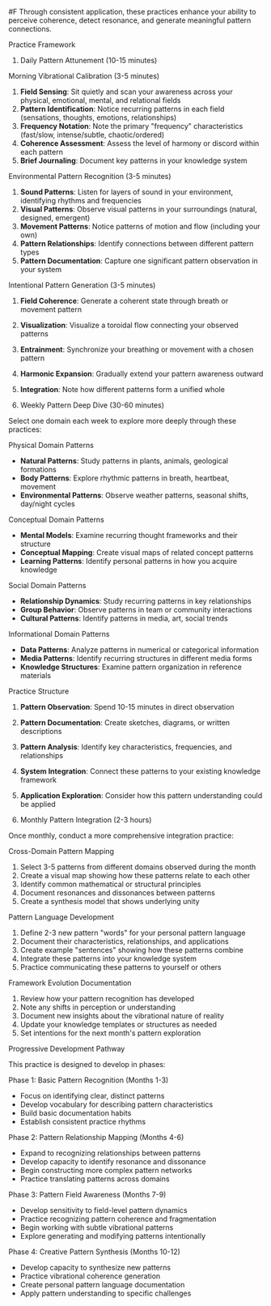  #F Through consistent application, these practices enhance your ability to perceive coherence, detect resonance, and generate meaningful pattern connections.

 Practice Framework

 1. Daily Pattern Attunement (10-15 minutes)

 Morning Vibrational Calibration (3-5 minutes)

1. **Field Sensing**: Sit quietly and scan your awareness across your physical, emotional, mental, and relational fields
2. **Pattern Identification**: Notice recurring patterns in each field (sensations, thoughts, emotions, relationships)
3. **Frequency Notation**: Note the primary "frequency" characteristics (fast/slow, intense/subtle, chaotic/ordered)
4. **Coherence Assessment**: Assess the level of harmony or discord within each pattern
5. **Brief Journaling**: Document key patterns in your knowledge system

 Environmental Pattern Recognition (3-5 minutes)

1. **Sound Patterns**: Listen for layers of sound in your environment, identifying rhythms and frequencies
2. **Visual Patterns**: Observe visual patterns in your surroundings (natural, designed, emergent)
3. **Movement Patterns**: Notice patterns of motion and flow (including your own)
4. **Pattern Relationships**: Identify connections between different pattern types
5. **Pattern Documentation**: Capture one significant pattern observation in your system

 Intentional Pattern Generation (3-5 minutes)

1. **Field Coherence**: Generate a coherent state through breath or movement pattern
2. **Visualization**: Visualize a toroidal flow connecting your observed patterns
3. **Entrainment**: Synchronize your breathing or movement with a chosen pattern
4. **Harmonic Expansion**: Gradually extend your pattern awareness outward
5. **Integration**: Note how different patterns form a unified whole

 6. Weekly Pattern Deep Dive (30-60 minutes)

Select one domain each week to explore more deeply through these practices:

 Physical Domain Patterns

- **Natural Patterns**: Study patterns in plants, animals, geological formations
- **Body Patterns**: Explore rhythmic patterns in breath, heartbeat, movement
- **Environmental Patterns**: Observe weather patterns, seasonal shifts, day/night cycles

 Conceptual Domain Patterns

- **Mental Models**: Examine recurring thought frameworks and their structure
- **Conceptual Mapping**: Create visual maps of related concept patterns
- **Learning Patterns**: Identify personal patterns in how you acquire knowledge

 Social Domain Patterns

- **Relationship Dynamics**: Study recurring patterns in key relationships
- **Group Behavior**: Observe patterns in team or community interactions
- **Cultural Patterns**: Identify patterns in media, art, social trends

 Informational Domain Patterns

- **Data Patterns**: Analyze patterns in numerical or categorical information
- **Media Patterns**: Identify recurring structures in different media forms
- **Knowledge Structures**: Examine pattern organization in reference materials

 Practice Structure

1. **Pattern Observation**: Spend 10-15 minutes in direct observation
2. **Pattern Documentation**: Create sketches, diagrams, or written descriptions
3. **Pattern Analysis**: Identify key characteristics, frequencies, and relationships
4. **System Integration**: Connect these patterns to your existing knowledge framework
5. **Application Exploration**: Consider how this pattern understanding could be applied

 6. Monthly Pattern Integration (2-3 hours)

Once monthly, conduct a more comprehensive integration practice:

 Cross-Domain Pattern Mapping

1. Select 3-5 patterns from different domains observed during the month
2. Create a visual map showing how these patterns relate to each other
3. Identify common mathematical or structural principles
4. Document resonances and dissonances between patterns
5. Create a synthesis model that shows underlying unity

 Pattern Language Development

1. Define 2-3 new pattern "words" for your personal pattern language
2. Document their characteristics, relationships, and applications
3. Create example "sentences" showing how these patterns combine
4. Integrate these patterns into your knowledge system
5. Practice communicating these patterns to yourself or others

 Framework Evolution Documentation

1. Review how your pattern recognition has developed
2. Note any shifts in perception or understanding
3. Document new insights about the vibrational nature of reality
4. Update your knowledge templates or structures as needed
5. Set intentions for the next month's pattern exploration

 Progressive Development Pathway

This practice is designed to develop in phases:

 Phase 1: Basic Pattern Recognition (Months 1-3)

- Focus on identifying clear, distinct patterns
- Develop vocabulary for describing pattern characteristics
- Build basic documentation habits
- Establish consistent practice rhythms

 Phase 2: Pattern Relationship Mapping (Months 4-6)

- Expand to recognizing relationships between patterns
- Develop capacity to identify resonance and dissonance
- Begin constructing more complex pattern networks
- Practice translating patterns across domains

 Phase 3: Pattern Field Awareness (Months 7-9)

- Develop sensitivity to field-level pattern dynamics
- Practice recognizing pattern coherence and fragmentation
- Begin working with subtle vibrational patterns
- Explore generating and modifying patterns intentionally

 Phase 4: Creative Pattern Synthesis (Months 10-12)

- Develop capacity to synthesize new patterns
- Practice vibrational coherence generation
- Create personal pattern language documentation
- Apply pattern understanding to specific challenges